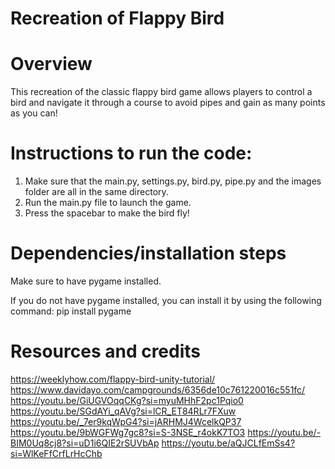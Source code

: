 # Recreation of Flappy Bird

# Overview
This recreation of the classic flappy bird game allows players to control a bird and navigate it through a course to avoid pipes and gain as many points as you can!

# Instructions to run the code:
1. Make sure that the main.py, settings.py, bird.py, pipe.py and the images folder are all in the same directory.
2. Run the main.py file to launch the game.
3. Press the spacebar to make the bird fly!

# Dependencies/installation steps
Make sure to have pygame installed.

If you do not have pygame installed, you can install it by using the following command:
pip install pygame

# Resources and credits
https://weeklyhow.com/flappy-bird-unity-tutorial/
https://www.davidayo.com/campgrounds/6356de10c761220016c551fc/
https://youtu.be/GiUGVOqqCKg?si=myuMHhF2pc1Pqio0
https://youtu.be/SGdAYi_qAVg?si=lCR_ET84RLr7FXuw
https://youtu.be/_7er9kqWpG4?si=jARHMJ4WcelkQP37
https://youtu.be/9bWGFWg7gc8?si=S-3NSE_r4okK7TO3
https://youtu.be/-BIM0Uq8cj8?si=uD1i6QIE2rSUVbAp
https://youtu.be/aQJCLfEmSs4?si=WlKeFfCrfLrHcChb
